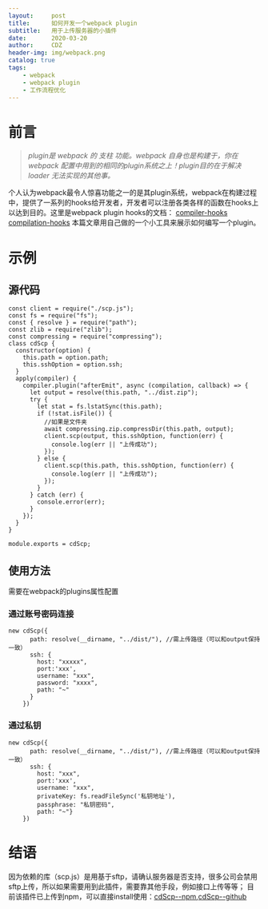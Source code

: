 ```yaml
---
layout:     post
title:      如何开发一个webpack plugin
subtitle:   用于上传服务器的小插件
date:       2020-03-20
author:     CDZ
header-img: img/webpack.png
catalog: true
tags:
    - webpack
    - webpack plugin
    - 工作流程优化
---
```

# 前言
> *plugin是 webpack 的 支柱 功能。webpack 自身也是构建于，你在 webpack 配置中用到的相同的plugin系统之上！plugin目的在于解决 loader 无法实现的其他事。*

个人认为webpack最令人惊喜功能之一的是其plugin系统，webpack在构建过程中，提供了一系列的hooks给开发者，开发者可以注册各类各样的函数在hooks上以达到目的。这里是webpack plugin hooks的文档：
[compiler-hooks](https://webpack.docschina.org/api/compiler-hooks/)
[compilation-hooks](https://webpack.docschina.org/api/compilation-hooks/)
本篇文章用自己做的一个小工具来展示如何编写一个plugin。

# 示例
## 源代码
```
const client = require("./scp.js");
const fs = require("fs");
const { resolve } = require("path");
const zlib = require("zlib");
const compressing = require("compressing");
class cdScp {
  constructor(option) {
    this.path = option.path;
    this.sshOption = option.ssh;
  }
  apply(compiler) {
    compiler.plugin("afterEmit", async (compilation, callback) => {
      let output = resolve(this.path, "../dist.zip");
      try {
        let stat = fs.lstatSync(this.path);
        if (!stat.isFile()) {
          //如果是文件夹
          await compressing.zip.compressDir(this.path, output);
          client.scp(output, this.sshOption, function(err) {
            console.log(err || "上传成功");
          });
        } else {
          client.scp(this.path, this.sshOption, function(err) {
            console.log(err || "上传成功");
          });
        }
      } catch (err) {
        console.error(err);
      }
    });
  }
}

module.exports = cdScp;
```

## 使用方法
需要在webpack的plugins属性配置
### 通过账号密码连接

```
new cdScp({
      path: resolve(__dirname, "../dist/"), //需上传路径（可以和output保持一致）
      ssh: {
        host: "xxxxx",
        port:'xxx',
        username: "xxx",
        password: "xxxx",
        path: "~"
      }
    })
```

### 通过私钥

```
new cdScp({
      path: resolve(__dirname, "../dist/"), //需上传路径（可以和output保持一致）
      ssh: {
        host: "xxx",
        port:'xxx',
        username: "xxx",
        privateKey: fs.readFileSync('私钥地址'),
        passphrase: "私钥密码",
        path: "~"}
    })
```

# 结语
因为依赖的库（scp.js）是用基于sftp，请确认服务器是否支持，很多公司会禁用sftp上传，所以如果需要用到此插件，需要靠其他手段，例如接口上传等等；
目前该插件已上传到npm，可以直接install使用：[cdScp--npm](https://www.npmjs.com/package/cd-scp),[cdScp--github](https://github.com/CDzhou/cd-scp)









